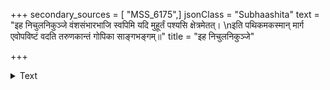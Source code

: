 +++
secondary_sources = [ "MSS_6175",]
jsonClass = "Subhaashita"
text = "इह निचुलनिकुञ्जे वंशसंभारभाजि स्वपिमि यदि मुहूर्तं पश्यसि क्षेत्रमेतत्।  \nइति पथिकमकस्मान् मार्ग एवोपविष्टं वदति तरुणकान्तं गोपिका साङ्गभङ्गम्॥"
title = "इह निचुलनिकुञ्जे"

+++

<details><summary>Text</summary>

इह निचुलनिकुञ्जे वंशसंभारभाजि स्वपिमि यदि मुहूर्तं पश्यसि क्षेत्रमेतत्।  
इति पथिकमकस्मान् मार्ग एवोपविष्टं वदति तरुणकान्तं गोपिका साङ्गभङ्गम्॥
</details>
